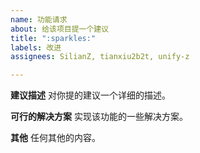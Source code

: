 ```yaml
---
name: 功能请求
about: 给该项目提一个建议
title: ":sparkles:"
labels: 改进
assignees: SilianZ, tianxiu2b2t, unify-z

---
```


**建议描述**
对你提的建议一个详细的描述。

**可行的解决方案**
实现该功能的一些解决方案。

**其他**
任何其他的内容。
